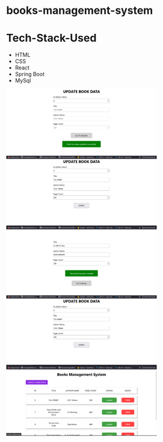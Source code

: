 # books-management-system

# Tech-Stack-Used

<ul>
  <li>HTML</li>
  <li>CSS</li>
  <li>React</li>
  <li>Spring Boot</li>
  <li>MySql</li>
</ul>


<img src = "BOOKS/UPDATE-1.png" alt = "update-img-1" width = 400>
<img src = "BOOKS/UPDATE.png" alt = "update-img-1" width = 400>
<img src = "BOOKS/CREATE-1.png" alt = "update-img-1" width = 400>
<img src = "BOOKS/UPDATE.png" alt = "update-img-1" width = 400>
<img src = "BOOKS/HOMEPAGE.png" alt = "update-img-1" width = 400>
